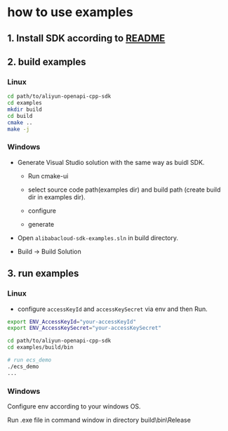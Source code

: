 # how to use examples

## 1. Install SDK according to [README](https://github.com/aliyun/aliyun-openapi-cpp-sdk/blob/master/README.md)

## 2. build examples

### Linux

```bash
cd path/to/aliyun-openapi-cpp-sdk
cd examples
mkdir build
cd build
cmake ..
make -j
```

### Windows

- Generate Visual Studio solution with the same way as buidl SDK.

  - Run cmake-ui

  - select source code path(examples dir) and build path (create build dir in examples dir).

  - configure

  - generate

- Open `alibabacloud-sdk-examples.sln` in build directory.

- Build -> Build Solution


## 3. run examples

### Linux

- configure `accessKeyId` and `accessKeySecret` via env and then Run.

```bash
export ENV_AccessKeyId="your-accessKeyId"
export ENV_AccessKeySecret="your-accessKeySecret"

cd path/to/aliyun-openapi-cpp-sdk
cd examples/build/bin

# run ecs_demo
./ecs_demo
...
```

### Windows

Configure env according to your windows OS.

Run .exe file in command window in directory build\\bin\\Release
